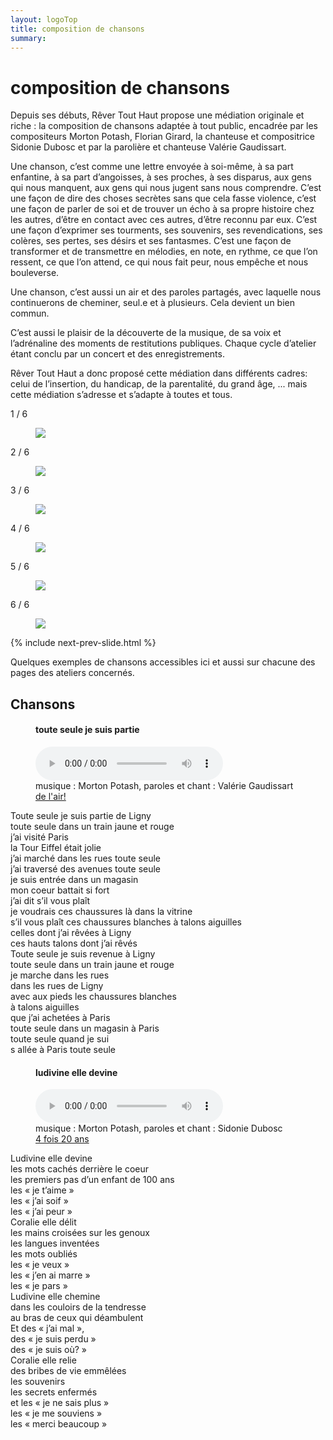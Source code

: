 ```yaml
---
layout: logoTop
title: composition de chansons
summary: 
---
```

<h1>composition de chansons</h1>
<main>
<p class="intro-text">Depuis ses débuts, Rêver Tout Haut propose une médiation originale et riche : la composition de chansons adaptée à tout public, encadrée par les compositeurs Morton Potash, Florian Girard, la chanteuse et compositrice Sidonie Dubosc et par la parolière et chanteuse Valérie Gaudissart.</p>

<p class="intro-text">Une chanson, c’est comme une lettre envoyée à soi-même, à sa part enfantine, à sa part d’angoisses, à ses proches, à ses disparus, aux gens qui nous manquent, aux gens qui nous jugent sans nous comprendre. C’est  une façon de dire des choses secrètes sans que cela fasse violence, c’est une façon de parler de soi et de trouver un écho à sa propre histoire chez les autres, d’être en contact avec ces autres, d’être reconnu par eux. C’est une façon d’exprimer ses tourments, ses souvenirs, ses revendications, ses colères, ses pertes, ses désirs et ses fantasmes. C’est une façon de transformer et de transmettre en mélodies, en note, en rythme, ce que l’on ressent, ce que l’on attend, ce qui nous fait peur, nous empêche et nous bouleverse. </p>
<p class="intro-text">Une chanson, c’est aussi un air et des paroles partagés, avec laquelle nous continuerons de cheminer, seul.e et à plusieurs. Cela devient un bien commun.</p>
<p class="intro-text">C’est aussi le plaisir de la découverte de la musique, de sa voix et l’adrénaline des moments de restitutions publiques. Chaque cycle d’atelier étant conclu par un concert et des enregistrements.</p>

<p class="intro-text">Rêver Tout Haut a donc proposé cette médiation dans différents cadres: celui de l’insertion, du handicap, de la parentalité, du grand âge, ... mais cette médiation s’adresse et s’adapte à toutes et tous.</p>

<!-- Slideshow container -->
<div class="slideshow-container">

  <!-- Full-width images with number and caption text -->

  <div class="mySlides">
    <div class="numbertext">1 / 6</div>
    <figure>
      <img src="https://res.cloudinary.com/dnxcesebo/image/upload/q_auto,f_auto/v1632157919/partition-sur-genoux_rjzsbs.jpg">
      <figcaption class="figCapCenter"></figcaption>
    </figure>
  </div>

  <div class="mySlides">
    <div class="numbertext">2 / 6</div>
    <figure>
      <img src="https://res.cloudinary.com/dnxcesebo/image/upload/q_auto,f_auto/v1632157915/sid-uku-white-hair_gqphyv.jpg">
      <figcaption class="figCapCenter"></figcaption>
    </figure>
  </div>

  <div class="mySlides">
    <div class="numbertext">3 / 6</div>
    <figure>
      <img src="https://res.cloudinary.com/dnxcesebo/image/upload/q_auto,f_auto/v1632157911/morton_christelle_raqzev.jpg">
      <figcaption class="figCapCenter"></figcaption>
    </figure>
  </div>

  <div class="mySlides">
    <div class="numbertext">4 / 6</div>
    <figure>
      <img src="https://res.cloudinary.com/dnxcesebo/image/upload/q_auto,f_auto/v1632157919/morton-piano-ipad_groupe-au-loin_xruixe.jpg">
      <figcaption class="figCapCenter"></figcaption>
    </figure>
  </div>

  <div class="mySlides">
    <div class="numbertext">5 / 6</div>
    <figure>
      <img src="https://res.cloudinary.com/dnxcesebo/image/upload/q_auto,f_auto/v1632157920/isis_sylvie_v_m-outside_fbwkmx.jpg">
      <figcaption class="figCapCenter"></figcaption>
    </figure>
  </div>

  <div class="mySlides">
    <div class="numbertext">6 / 6</div>
    <figure>
      <img src="https://res.cloudinary.com/dnxcesebo/image/upload/q_auto,f_auto/v1632157922/magali_val_morton_restitution_fleixi.jpg">
      <figcaption class="figCapCenter"></figcaption>
    </figure>
  </div>

  
 {% include next-prev-slide.html %}

</div>
<script type="text/javascript" src="/js/slideshow.js"></script>


<p class="intro-text">Quelques exemples de chansons accessibles ici et aussi sur chacune des pages des ateliers concernés.</p>
</main>
<h2>Chansons</h2>
<figure>
    <h4 class="song-title">toute seule je suis partie</h4>
    <audio
        controls
        src="/media/toute-seule-je-suis-partie.mp3">
            Your browser does not support the
            <code>audio</code> element.
    </audio>
    <figcaption class="figCapCenter">musique&nbsp;: Morton Potash, paroles et chant&nbsp;: Valérie Gaudissart<br><a href="http://www.revertouthaut.fr/de-l-air">de l'air!</a></figcaption>
</figure>
<p class="quote">
Toute seule je suis partie de Ligny <br>
toute seule dans un train jaune et rouge <br>
j’ai visité Paris <br>
la Tour Eiffel était jolie <br>
j’ai marché dans les rues toute seule <br>
j’ai traversé des avenues toute seule <br>
je suis entrée dans un magasin <br>
mon coeur battait si fort <br>
j’ai dit s’il vous plaît <br>
je voudrais ces chaussures là dans la vitrine <br>
s’il vous plaît ces chaussures blanches à talons aiguilles <br>
celles dont j’ai rêvées à Ligny <br>
ces hauts talons dont j’ai rêvés <br>
Toute seule je suis revenue à Ligny <br>
toute seule dans un train jaune et rouge <br>
je marche dans les rues <br>
dans les rues de Ligny <br>
avec aux pieds les chaussures blanches <br>
à talons aiguilles <br>
que j’ai achetées à Paris <br>
toute seule dans un magasin à Paris <br>
toute seule quand je sui<br>s allée à Paris 
toute seule 
</p>

<figure>
    <h4 class="song-title">ludivine elle devine</h4>
<audio
        controls
        src="https://rth8.b-cdn.net/Ludivine%20et%20Coralie.mp3">
            Your browser does not support the
            <code>audio</code> element.
    </audio>
        <figcaption class="figCapCenter">musique&nbsp;: Morton Potash, paroles et chant&nbsp;: Sidonie Dubosc<br><a href="http://www.revertouthaut.fr/4-fois-20-ans">4 fois 20 ans</a></figcaption>
</figure>
<p class="quote">
Ludivine elle devine<br>
les mots cachés derrière le coeur <br>
les premiers pas d’un enfant de 100 ans <br>
les «&nbsp;je t’aime&nbsp;» <br>
les «&nbsp;j’ai soif&nbsp;» <br>
les «&nbsp;j’ai peur&nbsp;» <br>
Coralie elle délit <br>
les mains croisées sur les genoux <br>
les langues inventées <br>
les mots oubliés <br>
les «&nbsp;je veux&nbsp;» <br>
les «&nbsp;j’en ai marre&nbsp;» <br>
les «&nbsp;je pars&nbsp;» <br>
Ludivine elle chemine <br>
dans les couloirs de la tendresse <br>
au bras de ceux qui déambulent <br>
Et des «&nbsp;j’ai mal&nbsp;», <br>
des «&nbsp;je suis perdu&nbsp;» <br>
des «&nbsp;je suis où?&nbsp;» <br>
Coralie elle relie <br>
des bribes de vie emmêlées <br>
les souvenirs <br>
les secrets enfermés <br>
et les «&nbsp;je ne sais plus&nbsp;» <br>
les «&nbsp;je me souviens&nbsp;» <br>
les «&nbsp;merci beaucoup&nbsp;» 
</p>